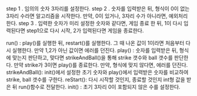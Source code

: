 step 1 . 임의의 숫자 3자리를 설정한다.
step 2 . 숫자를 입력받은 뒤, 형식이 0이 없는 3자리 수라면 알고리즘을 시작한다. 만약, 0이 있거나, 3자리 수가 아니라면, 예외처리한다.
step 3 . 입력한 숫자가 미리 설정한 숫자와 같다면, 게임 종료 한 뒤, 1이 다시 입력된다면 step1으로 다시 시작, 2가 입력된다면 게임을 종료한다.

run() : play()를 실행한 뒤, restart()를 실행한다. 그 때 나온 값이 1이라면 처음부터 다시 실행한다. 만약 1,2가 아닌 값이면 에러를 던진다.
play() : 숫자를 입력받은 뒤, 형식에 맞는지 판단하고, 맞다면 strikeAndBall()을 통해 strike 갯수와 ball 갯수를 판단한다. 
        만약 strike가 3이면 play()를 종료한다. 만약, 형식에 맞지 않다면, 에러를 던진다.
strikeAndBall(): init()에서 설정한 초기 숫자와 play()에서 입력받은 숫자를 비교하여 strike, ball 갯수를 구한다. 
reStart(): 다시 시작할 것인지, 종료할 것인지 int형 값을 받은 뒤 run()함수로 전달한다.
init() :  초기 3자리 0이 포함되지 않은 수를 설정한다.
